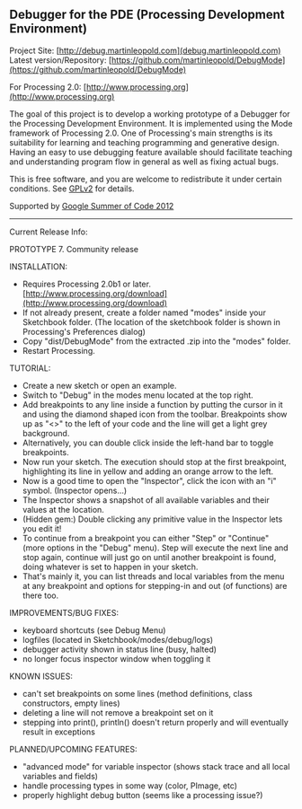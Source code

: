 Debugger for the PDE (Processing Development Environment)
---------------------------------------------------------

Project Site: [http://debug.martinleopold.com](debug.martinleopold.com)<br />
Latest version/Repository: [https://github.com/martinleopold/DebugMode](https://github.com/martinleopold/DebugMode)<br />

For Processing 2.0: [http://www.processing.org](http://www.processing.org)<br />

The goal of this project is to develop a working prototype of a Debugger for the Processing Development Environment. It is implemented using the Mode framework of Processing 2.0. One of Processing's main strengths is its suitability for learning and teaching programming and generative design. Having an easy to use debugging feature available should facilitate teaching and understanding program flow in general as well as fixing actual bugs.<br />

This is free software, and you are welcome to redistribute it under certain conditions. See [GPLv2](http://www.gnu.org/licenses/gpl-2.0.html) for details.<br />

Supported by [Google Summer of Code 2012](http://code.google.com/soc/)

---

Current Release Info:

PROTOTYPE 7.
Community release

INSTALLATION:
* Requires Processing 2.0b1 or later. [http://www.processing.org/download](http://www.processing.org/download)
* If not already present, create a folder named "modes" inside your Sketchbook folder. (The location of the sketchbook folder is shown in Processing's Preferences dialog)
* Copy "dist/DebugMode" from the extracted .zip into the "modes" folder.
* Restart Processing.

TUTORIAL:
* Create a new sketch or open an example.
* Switch to "Debug" in the modes menu located at the top right.
* Add breakpoints to any line inside a function by putting the cursor in it and using the diamond shaped icon from the toolbar. Breakpoints show up as "<>" to the left of your code and the line will get a light grey background.
* Alternatively, you can double click inside the left-hand bar to toggle breakpoints.
* Now run your sketch. The execution should stop at the first breakpoint, highlighting its line in yellow and adding an orange arrow to the left.
* Now is a good time to open the "Inspector", click the icon with an "i" symbol. (Inspector opens...)
* The Inspector shows a snapshot of all available variables and their values at the location.
* (Hidden gem:) Double clicking any primitive value in the Inspector lets you edit it!
* To continue from a breakpoint you can either "Step" or "Continue" (more options in the "Debug" menu). Step will execute the next line and stop again, continue will just go on until another breakpoint is found, doing whatever is set to happen in your sketch.
* That's mainly it, you can list threads and local variables from the menu at any breakpoint and options for stepping-in and out (of functions) are there too.

IMPROVEMENTS/BUG FIXES:
* keyboard shortcuts (see Debug Menu)
* logfiles (located in Sketchbook/modes/debug/logs)
* debugger activity shown in status line (busy, halted)
* no longer focus inspector window when toggling it

KNOWN ISSUES:
* can't set breakpoints on some lines (method definitions, class constructors, empty lines)
* deleting a line will not remove a breakpoint set on it
* stepping into print(), println() doesn't return properly and will eventually result in exceptions

PLANNED/UPCOMING FEATURES:
* "advanced mode" for variable inspector (shows stack trace and all local variables and fields)
* handle processing types in some way (color, PImage, etc)
* properly highlight debug button (seems like a processing issue?)

